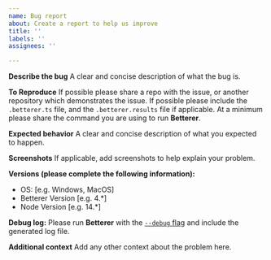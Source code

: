 ```yaml
---
name: Bug report
about: Create a report to help us improve
title: ''
labels: ''
assignees: ''

---
```


**Describe the bug**
A clear and concise description of what the bug is.

**To Reproduce**
If possible please share a repo with the issue, or another repository which demonstrates the issue.
If possible please include the `.betterer.ts` file, and the `.betterer.results` file if applicable.
At a minimum please share the command you are using to run **Betterer**.

**Expected behavior**
A clear and concise description of what you expected to happen.

**Screenshots**
If applicable, add screenshots to help explain your problem.

**Versions (please complete the following information):**
 - OS: [e.g. Windows, MacOS]
 - Betterer Version [e.g. 4.*]
 - Node Version [e.g. 14.*]

**Debug log:**
Please run **Betterer** with the [`--debug` flag](https://phenomnomnominal.github.io/betterer/docs/running-betterer#debug-mode) and include the generated log file.

**Additional context**
Add any other context about the problem here.
